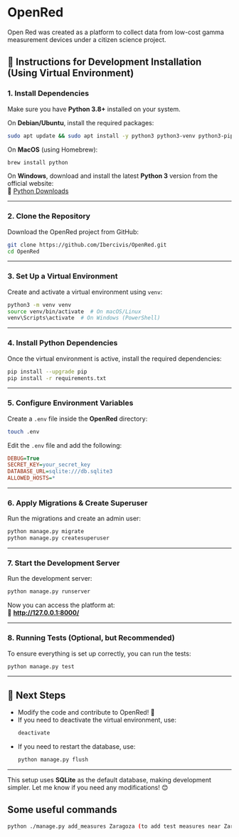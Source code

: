 # OpenRed
Open Red was created as a platform to collect data from low-cost gamma measurement devices under a citizen science project.

## **📝 Instructions for Development Installation (Using Virtual Environment)**

### **1. Install Dependencies**  
Make sure you have **Python 3.8+** installed on your system.  

On **Debian/Ubuntu**, install the required packages:  
```bash
sudo apt update && sudo apt install -y python3 python3-venv python3-pip
```

On **MacOS** (using Homebrew):  
```bash
brew install python
```

On **Windows**, download and install the latest **Python 3** version from the official website:  
🔗 [Python Downloads](https://www.python.org/downloads/)  

---

### **2. Clone the Repository**  
Download the OpenRed project from GitHub:  
```bash
git clone https://github.com/Ibercivis/OpenRed.git
cd OpenRed
```

---

### **3. Set Up a Virtual Environment**  
Create and activate a virtual environment using `venv`:  

```bash
python3 -m venv venv
source venv/bin/activate  # On macOS/Linux
venv\Scripts\activate  # On Windows (PowerShell)
```

---

### **4. Install Python Dependencies**  
Once the virtual environment is active, install the required dependencies:  

```bash
pip install --upgrade pip
pip install -r requirements.txt
```

---

### **5. Configure Environment Variables**  
Create a `.env` file inside the **OpenRed** directory:  

```bash
touch .env
```

Edit the `.env` file and add the following:  

```ini
DEBUG=True
SECRET_KEY=your_secret_key
DATABASE_URL=sqlite:///db.sqlite3
ALLOWED_HOSTS=*
```

---

### **6. Apply Migrations & Create Superuser**  
Run the migrations and create an admin user:  

```bash
python manage.py migrate
python manage.py createsuperuser
```

---

### **7. Start the Development Server**  
Run the development server:  

```bash
python manage.py runserver
```

Now you can access the platform at:  
📌 **http://127.0.0.1:8000/**  

---

### **8. Running Tests (Optional, but Recommended)**  
To ensure everything is set up correctly, you can run the tests:  

```bash
python manage.py test
```

---

## **🎯 Next Steps**  
- Modify the code and contribute to OpenRed! 🚀  
- If you need to deactivate the virtual environment, use:  
  ```bash
  deactivate
  ```  
- If you need to restart the database, use:  
  ```bash
  python manage.py flush
  ```

---

This setup uses **SQLite** as the default database, making development simpler. Let me know if you need any modifications! 😊


## Some useful commands
```bash
python ./manage.py add_measures Zaragoza (to add test measures near Zaragoza)
```
